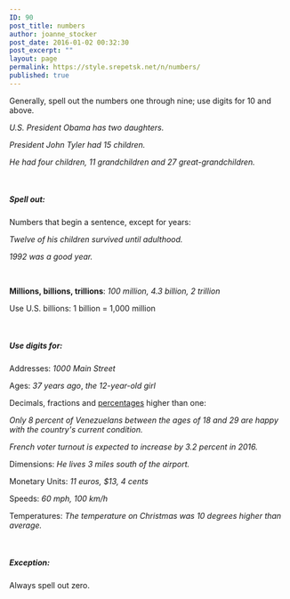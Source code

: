 ```yaml
---
ID: 90
post_title: numbers
author: joanne_stocker
post_date: 2016-01-02 00:32:30
post_excerpt: ""
layout: page
permalink: https://style.srepetsk.net/n/numbers/
published: true
---
```

Generally, spell out the numbers one through nine; use digits for 10 and above.

<em>U.S. President Obama has two daughters. </em>

<em>President John Tyler had 15 children.</em>

<em>He had four children, 11 grandchildren and 27 great-grandchildren.</em>

&nbsp;
<h5><strong>Spell out:</strong></h5>
Numbers that begin a sentence, except for years:

<em>Twelve of his children survived until adulthood. </em>

<em>1992 was a good year.</em>

&nbsp;

<strong>Millions, billions, trillions</strong>: <em>100 million, 4.3 billion, 2 trillion</em>

Use U.S. billions: 1 billion = 1,000 million

&nbsp;
<h5><strong>Use digits for:</strong></h5>
Addresses: <em>1000 Main Street</em>

Ages:<em> 37 years ago</em>, <em>the 12-year-old girl</em>

Decimals, fractions and <a href="https://style.srepetsk.net/p/percent/">percentages</a> higher than one:

<em>Only 8 percent of Venezuelans between the ages of 18 and 29 are happy with the country's current condition.</em>

<em>French voter turnout is expected to increase by 3.2 percent in 2016.</em>

Dimensions: <em>He lives 3 miles south of the airport.</em>

Monetary Units: <em>11 euros, $13, 4 cents</em>

Speeds: <em>60 mph,</em> <em>100 km/h</em>

Temperatures: <em>The temperature on Christmas was 10 degrees higher than average.</em>

&nbsp;
<h5>Exception:</h5>
Always spell out zero.